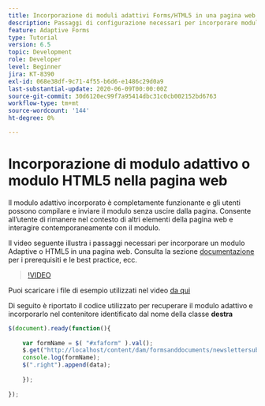 ```yaml
---
title: Incorporazione di moduli adattivi Forms/HTML5 in una pagina web
description: Passaggi di configurazione necessari per incorporare moduli Adaptive Forms o HTML5 in una pagina web non AEM.
feature: Adaptive Forms
type: Tutorial
version: 6.5
topic: Development
role: Developer
level: Beginner
jira: KT-8390
exl-id: 068e38df-9c71-4f55-b6d6-e1486c29d0a9
last-substantial-update: 2020-06-09T00:00:00Z
source-git-commit: 30d6120ec99f7a95414dbc31c0cb002152bd6763
workflow-type: tm+mt
source-wordcount: '144'
ht-degree: 0%

---
```


# Incorporazione di modulo adattivo o modulo HTML5 nella pagina web

Il modulo adattivo incorporato è completamente funzionante e gli utenti possono compilare e inviare il modulo senza uscire dalla pagina. Consente all’utente di rimanere nel contesto di altri elementi della pagina web e interagire contemporaneamente con il modulo.

Il video seguente illustra i passaggi necessari per incorporare un modulo Adaptive o HTML5 in una pagina web.
Consulta la sezione [documentazione](https://experienceleague.adobe.com/docs/experience-manager-65/forms/adaptive-forms-basic-authoring/embed-adaptive-form-external-web-page.html) per i prerequisiti e le best practice, ecc.
>[!VIDEO](https://video.tv.adobe.com/v/335893?quality=12&learn=on)

Puoi scaricare i file di esempio utilizzati nel video [da qui](assets/embedding-af-web-page.zip)

Di seguito è riportato il codice utilizzato per recuperare il modulo adattivo e incorporarlo nel contenitore identificato dal nome della classe **destra**

```javascript
$(document).ready(function(){
  
    var formName = $( "#xfaform" ).val();
    $.get("http://localhost/content/dam/formsanddocuments/newslettersubscription/jcr:content?wcmmode=disabled", function(data, status){
    console.log(formName);
    $(".right").append(data);
      
    });
  
});
```
